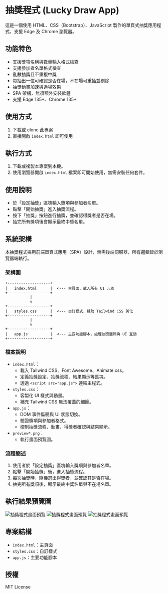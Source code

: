 # 抽獎程式 (Lucky Draw App)

這是一個使用 HTML、CSS（Bootstrap）、JavaScript 製作的單頁式抽獎應用程式，支援 Edge 及 Chrome 瀏覽器。

## 功能特色
- 支援獎項名稱與數量輸入格式檢查
- 支援參加者名單格式檢查
- 亂數抽獎且不重複中獎
- 每抽出一位可確認是否在場，不在場可重抽並剔除
- 抽獎動畫加速與過場效果
- SPA 架構，無須額外安裝軟體
- 支援 Edge 135+、Chrome 135+

## 使用方式
1. 下載或 clone 此專案
2. 直接開啟 `index.html` 即可使用

## 執行方式

1. 下載或複製本專案到本機。
2. 使用瀏覽器開啟 `index.html` 檔案即可開始使用，無需安裝任何套件。

## 使用說明

- 於「設定抽獎」區塊輸入獎項與參加者名單。
- 點擊「開始抽獎」進入抽獎流程。
- 按下「抽獎」按鈕進行抽獎，並確認得獎者是否在場。
- 抽完所有獎項後會顯示最終中獎名單。

## 系統架構

本抽獎程式採用前端單頁式應用（SPA）設計，無需後端伺服器，所有邏輯皆於瀏覽器端執行。

### 架構圖

```
+-------------------+
|   index.html      |  <--- 主頁面，載入所有 UI 元素
+-------------------+
           |
           v
+-------------------+
|   styles.css      |  <--- 自訂樣式，輔助 Tailwind CSS 美化
+-------------------+
           |
           v
+-------------------+
|   app.js          |  <--- 主要功能腳本，處理抽獎邏輯與 UI 互動
+-------------------+
```

### 檔案說明
- `index.html`：
  - 載入 Tailwind CSS、Font Awesome、Animate.css。
  - 定義抽獎設定、抽獎流程、結果顯示等區塊。
  - 透過 `<script src="app.js">` 連結主程式。
- `styles.css`：
  - 客製化 UI 樣式與動畫。
  - 補充 Tailwind CSS 無法覆蓋的細節。
- `app.js`：
  - DOM 事件監聽與 UI 狀態切換。
  - 驗證獎項與參加者格式。
  - 控制抽獎流程、動畫、得獎者確認與結果顯示。
- `preview*.png`：
  - 執行畫面預覽圖。

### 流程簡述
1. 使用者於「設定抽獎」區塊輸入獎項與參加者名單。
2. 點擊「開始抽獎」後，進入抽獎流程。
3. 每次抽獎時，隨機選出得獎者，並確認其是否在場。
4. 抽完所有獎項後，顯示最終中獎名單與不在場名單。

## 執行結果預覽圖

![抽獎程式畫面預覽](preview.png)
![抽獎程式畫面預覽](preview2.png)
![抽獎程式畫面預覽](preview3.png)

## 專案結構
- `index.html`：主頁面
- `styles.css`：自訂樣式
- `app.js`：主要功能腳本

## 授權
MIT License